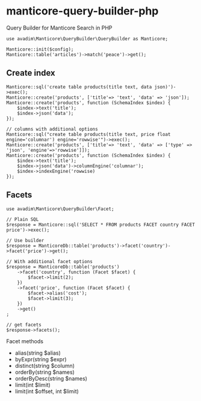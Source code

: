 # manticore-query-builder-php

Query Builder for Manticore Search in PHP

```
use avadim\Manticore\QueryBuilder\QueryBuilder as Manticore;

Manticore::init($config);
Manticore::table('articles')->match('peace')->get();
```

## Create index

```
Manticore::sql('create table products(title text, data json)')->exec();
Manticore::create('products', ['title'=> 'text', 'data' => 'json']);
Manticore::create('products', function (SchemaIndex $index) {
    $index->text('title');
    $index->json('data'); 
});

// columns with additional options
Manticore::sql("create table products(title text, price float engine='columnar') engine='rowwise'")->exec();
Manticore::create('products', ['title'=> 'text', 'data' => ['type' => 'json', 'engine'=>'rowwise']]);
Manticore::create('products', function (SchemaIndex $index) {
    $index->text('title');
    $index->json('data')->columnEngine('columnar');
    $index->indexEngine('rowwise)
});

```

## Facets
```
use avadim\Manticore\QueryBuilder\Facet;

// Plain SQL
$response = Manticore::sql('SELECT * FROM products FACET country FACET price')->exec();

// Use builder
$response = ManticoreDb::table('products')->facet('country')->facet('price')->get();
 
// With additional facet options
$response = ManticoreDb::table('products')
    ->facet('country', function (Facet $facet) {
        $facet->limit(2);
    })
    ->facet('price', function (Facet $facet) {
        $facet->alias('cost');
        $facet->limit(3);
    })
    ->get()
;

// get facets
$response->facets();
```
Facet methods
* alias(string $alias)
* byExpr(string $expr)
* distinct(string $column)
* orderBy(string $names)
* orderByDesc(string $names)
* limit(int $limit)
* limit(int $offset, int $limit)